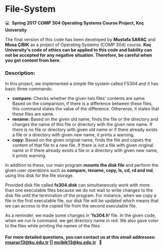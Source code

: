 # File-System

:computer: &nbsp;**Spring 2017 COMP 304 Operating Systems Course Project, Koç University**

The final version of this code has been developed by **Mustafa SARAÇ** and **Musa ÇIBIK** as a project of Operating Systems (COMP 304) course. **Koç University's code of ethics can be applied to this code and liability can not be accepted for any negative situation. Therefore, be careful when you get content from here.**

### Description: 

In this project, we implemented a simple file system called FS304 and it has basic three commands:
- **compare:** Checks whether the given two files' contents are same. Based on the comparison, if there is a difference between these files, this command states the value of the difference. Otherwise, it states that these files are same.
- **rename:** Based on the given old name, finds the file or the directory and changes the name of this file or directory with the given new name. If there is no file or directory with given old name or if there already exists a file or a directory with given new name, it prints a warning.
- **copy:** Based on the given original name, finds the file and copies the content of that file to a new file. If there is not a file with given original name or if there already exists a file or a directory with given new name, it prints warning.

In addition to these, our main program **mounts the disk file** and perform the given user operations such as **compare, rename, copy, ls, cd, rd and md**, using this disk for the file storage.

Provided disk file called **fs304.disk** can simultaneously work with more than one executable files because we do not wait to write changes to the disk file until the termination of the program. For instance, when we copy a file in the first executable file, our disk file will be updated which means that we can access to the copied file from the second executable file.

As a reminder, we made some changes in **'fs304.h'** file. In the given code, when we run ls command, we get directory name in red. We also gave color to the files while printing the names of the files.

#### For more detailed questions, you can contact us at this email addresses: msarac13@ku.edu.tr || mcibik13@ku.edu.tr  &nbsp;&nbsp;:email:

